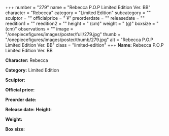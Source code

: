+++
number = "279"
name = "Rebecca P.O.P Limited Edition Ver. BB"
character = "Rebecca"
category = "Limited Edition"
subcategory = ""
sculptor = ""
officialprice = " ¥"
preorderdate = ""
releasedate = ""
reedition1 = ""
reedition2 = ""
height = " (cm)"
weight = " (g)"
boxsize = " (cm)"
observations = ""
image = "/onepiecefigures/images/poster/full/279.jpg"
thumb = "/onepiecefigures/images/poster/thumb/279.jpg"
alt = "Rebecca P.O.P Limited Edition Ver. BB"
class = "limited-edition"
+++
**Name:** Rebecca P.O.P Limited Edition Ver. BB

**Character:** Rebecca

**Category:** Limited Edition 

**Sculptor:** 

**Official price:** 

**Preorder date:** 

**Release date:** 
**Height:** 

**Weight:** 

**Box size:** 

